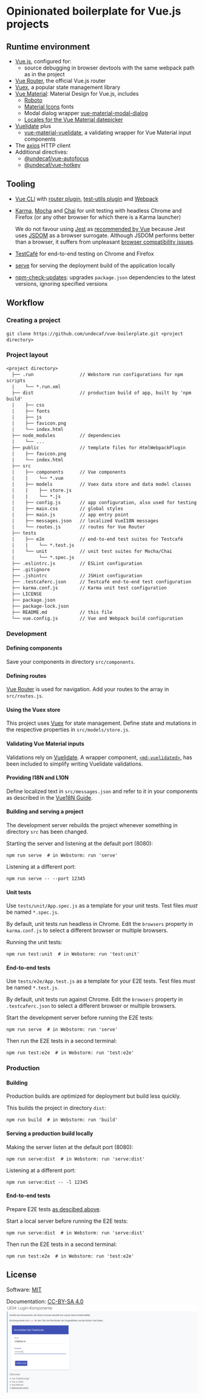 # Opinionated boilerplate for Vue.js projects

## Runtime environment

+   [Vue.js](https://vuejs.org/v2/api/), configured for:
    +   source debugging in browser devtools with the same webpack path as in
        the project
+   [Vue Router](https://router.vuejs.org/), the official Vue.js router
+   [Vuex](https://vuex.vuejs.org/), a popular state management library
+   [Vue Material](https://vuematerial.io/): Material Design for Vue.js,
    includes
    +   [Roboto](https://github.com/KyleAMathews/typefaces/tree/master/packages/roboto#typeface-roboto)
    +   [Material Icons](https://github.com/daimoonis/material-icons-font#readme) fonts
    +   Modal dialog wrapper
    [vue-material-modal-dialog](https://www.npmjs.com/package/vue-material-modal-dialog)
    +   [Locales for the Vue Material datepicker](https://www.npmjs.com/package/@undecaf/vue-material-locales)
+   [Vuelidate](https://vuelidate.js.org/) plus
    +   [vue-material-vuelidate](https://www.npmjs.com/package/vue-material-vuelidate),
        a validating wrapper for Vue Material input components
+   The [axios](https://github.com/axios/axios#axios) HTTP client
+   Additional directives:
    +   [@undecaf/vue-autofocus](https://www.npmjs.com/package/@undecaf/vue-autofocus)
    +   [@undecaf/vue-hotkey](https://www.npmjs.com/package/@undecaf/vue-hotkey)

## Tooling

+   [Vue CLI](https://cli.vuejs.org/) with
    [router plugin](https://github.com/vuejs/vue-cli/tree/dev/packages/@vue/cli-plugin-router#vuecli-plugin-router),
    [test-utils plugin](https://vue-test-utils.vuejs.org/)
    and [Webpack](https://webpack.js.org/)
+   [Karma](https://karma-runner.github.io/latest/index.html),
    [Mocha](https://mochajs.org/) and
    [Chai](https://www.chaijs.com/) for unit testing with headless Chrome 
    and Firefox (or any other browser for which there is a Karma launcher)
    
    We do not favour using [Jest](https://jestjs.io/) 
    as [recommended by Vue](https://vue-test-utils.vuejs.org/installation/#using-vue-test-utils-with-jest-recommended)
    because Jest uses [JSDOM](https://github.com/jsdom/jsdom#--------jsdom) as a browser surrogate.
    Although JSDOM performs better than a browser, it suffers from unpleasant 
    [browser compatibility issues](https://github.com/tmobile/jest-jsdom-browser-compatibility#overview).
    
+   [TestCafé](https://devexpress.github.io/testcafe/) for end-to-end testing on Chrome and Firefox
+   [serve](https://github.com/vercel/serve#readme) for serving the deployment build of the application locally
+   [npm-check-updates](https://github.com/raineorshine/npm-check-updates#npm-check-updates---):
    upgrades `package.json` dependencies to the latest versions, ignoring specified versions


## Workflow

### Creating a project

```shell script
git clone https://github.com/undecaf/vue-boilerplate.git <project directory>
```


### Project layout

```
<project directory>
  ├── .run                 // Webstorm run configurations for npm scripts
  |    └── *.run.xml
  ├── dist                 // production build of app, built by 'npm build'
  |    ├── css
  |    ├── fonts
  |    ├── js
  |    ├── favicon.png
  |    └── index.html
  ├── node_modules         // dependencies
  |    └── ...
  ├── public               // template files for HtmlWebpackPlugin
  |    ├── favicon.png
  |    └── index.html
  ├── src
  |    ├── components      // Vue components
  |    |    └── *.vue
  |    ├── models          // Vuex data store and data model classes
  |    |    ├── store.js
  |    |    └── *.js
  |    ├── config.js       // app configuration, also used for testing
  |    ├── main.css        // global styles
  |    ├── main.js         // app entry point
  |    ├── messages.json   // localized VueI18N messages
  |    └── routes.js       // routes for Vue Router
  ├── tests
  |    ├── e2e             // end-to-end test suites for Testcafé
  |    |    └── *.test.js
  |    └── unit            // unit test suites for Mocha/Chai
  |         └── *.spec.js
  ├── .eslintrc.js         // ESLint configuration
  ├── .gitignore 
  ├── .jshintrc            // JSHint configuration 
  ├── .testcaferc.json     // Testcafé end-to-end test configuration
  ├── karma.conf.js        // Karma unit test configuration
  ├── LICENSE
  ├── package.json
  ├── package-lock.json
  ├── README.md            // this file
  └── vue.config.js        // Vue and Webpack build configuration
```


### Development

#### Defining components

Save your components in directory `src/components`.


#### Defining routes

[Vue Router](https://router.vuejs.org/) is used for navigation.
Add your routes to the array in `src/routes.js`.


#### Using the Vuex store

This project uses [Vuex](https://vuex.vuejs.org/) for state management.
Define state and mutations in the respective properties in `src/models/store.js`.


#### Validating Vue Material inputs

Validations rely on [Vuelidate](https://vuelidate.js.org/). A wrapper component,
[`<md-vuelidated>`](https://www.npmjs.com/package/vue-material-vuelidate),
has been included to simplify writing Vuelidate validations.


#### Providing I18N and L10N

Define localized text in `src/messages.json` and refer to it in your components as
described in the [Vue18N Guide](https://kazupon.github.io/vue-i18n/guide/formatting.html).


#### Building and serving a project

The development server rebuilds the project whenever something in directory `src`
has been changed.
 
Starting the server and listening at the default port (8080):

```shell script
npm run serve  # in Webstorm: run 'serve' 
```

Listening at a different port:

```shell script
npm run serve -- --port 12345
```


#### Unit tests

Use `tests/unit/App.spec.js` as a template for your unit tests. Test files _must_ be named
`*.spec.js`.

By default, unit tests run headless in Chrome. Edit the `browsers` property in `karma.conf.js`
to select a different browser or multiple browsers.

Running the unit tests:

```shell script
npm run test:unit  # in Webstorm: run 'test:unit' 
```


#### End-to-end tests

Use `tests/e2e/App.test.js` as a template for your E2E tests. Test files _must_ be named
`*.test.js`.

By default, unit tests run against Chrome. Edit the `browsers` property in `.testcaferc.json`
to select a different browser or multiple browsers.

Start the development server before running the E2E tests:

```shell script
npm run serve  # in Webstorm: run 'serve' 
```

Then run the E2E tests in a second terminal:

```shell script
npm run test:e2e  # in Webstorm: run 'test:e2e' 
```


### Production

#### Building

Production builds are optimized for deployment but build less quickly.

This builds the project in directory `dist`:

```shell script
npm run build  # in Webstorm: run 'build' 
```


#### Serving a production build locally

Making the server listen at the default port (8080):

```shell script
npm run serve:dist  # in Webstorm: run 'serve:dist' 
```

Listening at a different port:

```shell script
npm run serve:dist -- -l 12345
```


#### End-to-end tests

Prepare E2E tests [as descibed above](#end-to-end-tests).

Start a local server before running the E2E tests:

```shell script
npm run serve:dist  # in Webstorm: run 'serve:dist' 
```

Then run the E2E tests in a second terminal:

```shell script
npm run test:e2e  # in Webstorm: run 'test:e2e' 
```


## License

Software: [MIT](http://opensource.org/licenses/MIT)

Documentation: [CC-BY-SA 4.0](http://creativecommons.org/licenses/by-sa/4.0/)
![angabe](angabe.png) 
